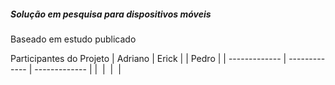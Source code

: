 <h5>Solução em pesquisa para dispositivos móveis</h5>
<p>Baseado em estudo publicado</p>

<span>Participantes do Projeto</span>
| Adriano  | Erick | | Pedro |
| ------------- | ------------- | ------------- |
| <img/>  | <img/>  | <img/> |

